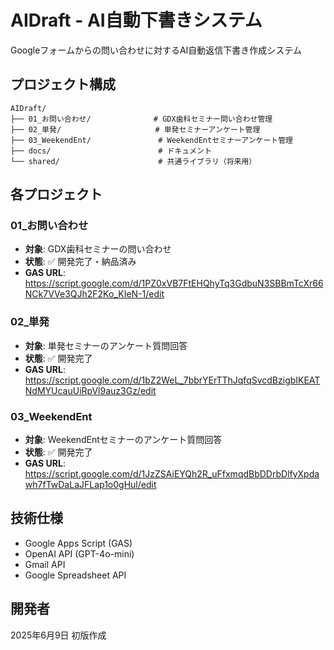 # AIDraft - AI自動下書きシステム

Googleフォームからの問い合わせに対するAI自動返信下書き作成システム

## プロジェクト構成

```
AIDraft/
├── 01_お問い合わせ/              # GDX歯科セミナー問い合わせ管理
├── 02_単発/                     # 単発セミナーアンケート管理
├── 03_WeekendEnt/               # WeekendEntセミナーアンケート管理
├── docs/                        # ドキュメント
└── shared/                      # 共通ライブラリ（将来用）
```

## 各プロジェクト

### 01_お問い合わせ
- **対象**: GDX歯科セミナーの問い合わせ
- **状態**: ✅ 開発完了・納品済み
- **GAS URL**: https://script.google.com/d/1PZ0xVB7FtEHQhyTq3GdbuN3SBBmTcXr66NCk7VVe3QJh2F2Ko_KIeN-1/edit

### 02_単発
- **対象**: 単発セミナーのアンケート質問回答
- **状態**: ✅ 開発完了
- **GAS URL**: https://script.google.com/d/1bZ2WeL_7bbrYErTThJqfqSvcdBzigbIKEATNdMYUcauUiRpVl9auz3Gz/edit

### 03_WeekendEnt
- **対象**: WeekendEntセミナーのアンケート質問回答
- **状態**: ✅ 開発完了
- **GAS URL**: https://script.google.com/d/1JzZSAiEYQh2R_uFfxmqdBbDDrbDlfyXpdawh7fTwDaLaJFLap1o0gHul/edit

## 技術仕様
- Google Apps Script (GAS)
- OpenAI API (GPT-4o-mini)
- Gmail API
- Google Spreadsheet API

## 開発者
2025年6月9日 初版作成